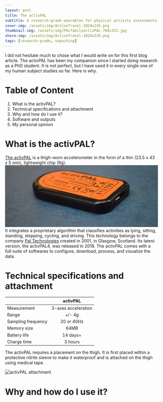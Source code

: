 ```yaml
---
layout: post
title: The activPAL
subtitle: A research-grade wearables for physical activity assessments
cover-img: /assets/img/ActiveTravel-1024x226.png
thumbnail-img: /assets/img/PALfamilyactivPAL-768x322.jpg
share-img: /assets/img/ActiveTravel-1024x226.png
tags: [research-grade, unpacking]
---
```


I did not hesitate much to chose what I would write on for this first blog article. The activPAL has been my companion since I started doing research as a PhD student. It is not perfect, but I have used it in every single one of my human subject studies so far. Here is why.

# Table of Content
1. What is the activPAL?
2. Technical specifications and attachment
3. Why and how do I use it?
4. Software and outputs
5. My personal opinion

# What is the activPAL?

[The activPAL](https://www.palt.com) is a thigh-worn accelerometer in the form of a thin (23.5 x 43 x 5 mm), lightweight chip (9g).   
![activPAL Photo](/assets/img/fbad3-dsc_1148.jpg.webp)
It integrates a proprietary algorithm that classifies activities as lying, sitting, standing, stepping, cycling, and driving. This technology belongs to the company [Pal Technologies](https://www.palt.com/about-us/) created in 2001, in Glasgow, Scotland. Its latest version, the activPAL4, was released in 2018. The activPAL comes with a full suite of softwares to configure, download, process, and visualize the data.

# Technical specifications and attachment

|                    | activPAL            |
| ------------------ |:-------------------:|
| Measurement        | 3-axes acceleration |
| Range              | +/- 4g              |
| Sampling frequency | 20 or 40Hz          |
| Memory size        | 64MB                |
| Battery life       | 14 days+            |
| Charge time        | 3 hours             |

The activPAL requires a placement on the thigh. It is first placed within a protective nitrile sleeve to make it waterproof and is attached on the thigh using medical tape.

![activPAL attachment](https://wstlb.github.io/assets/img/activPAL_attachement.jpg)

# Why and how do I use it?

